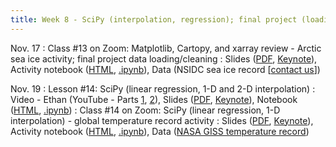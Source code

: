 ```yaml
---
title: Week 8 - SciPy (interpolation, regression); final project (loading and cleaning data)
---
```


Nov. 17
: Class #13 on Zoom: Matplotlib, Cartopy, and xarray review - Arctic sea ice activity; final project data loading/cleaning
  : Slides ([PDF](/OCEAN_215/materials/class/class_13.pdf), [Keynote](/OCEAN_215/materials/class/class_13.key)), Activity notebook ([HTML](https://nbviewer.org/github/ethan-campbell/OCEAN_215/blob/main/materials/class/class_13_notebook.ipynb), [.ipynb](/OCEAN_215/materials/class/class_13_notebook.ipynb)), Data (NSIDC sea ice record [[contact us](mailto:ethancc@uw.edu)])

Nov. 19
: Lesson #14: SciPy (linear regression, 1-D and 2-D interpolation)
  : Video - Ethan (YouTube - Parts [1](#), [2](#)), Slides ([PDF](/OCEAN_215/materials/lessons/lesson_14.pdf), [Keynote](/OCEAN_215/materials/lessons/lesson_14.key)), Notebook ([HTML](https://nbviewer.org/github/ethan-campbell/OCEAN_215/blob/main/materials/lessons/lesson_14_notebook.ipynb), [.ipynb](/OCEAN_215/materials/lessons/lesson_12_notebook.ipynb))
: Class #14 on Zoom: SciPy (linear regression, 1-D interpolation) - global temperature record activity
  : Slides ([PDF](/OCEAN_215/materials/class/class_14.pdf), [Keynote](/OCEAN_215/materials/class/class_14.key)), Activity notebook ([HTML](https://nbviewer.org/github/ethan-campbell/OCEAN_215/blob/main/materials/class/class_14_notebook.ipynb), [.ipynb](/OCEAN_215/materials/class/class_14_notebook.ipynb)), Data ([NASA GISS temperature record](/OCEAN_215/materials/data/NASA_GISS_global_temp.csv))
